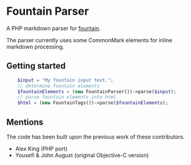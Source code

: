 # Fountain Parser

A PHP markdown parser for [fountain](https://fountain.io). 

The parser currently uses some CommonMark elements for inline markdown processing.

## Getting started

```php
    $input = "My fountain input text.";
    // determine fountain elements
    $fountainElements = (new FountainParser())->parse($input);
    // parse fountain elements into html
    $html = (new FountainTags())->parse($fountainElements);
```

## Mentions
The code has been built upon the previous work of these contributors.

 * Alex King (PHP port)
 * Yousefi & John August (original Objective-C version)
